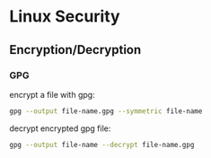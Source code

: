 # Linux Security

## Encryption/Decryption

### GPG

encrypt a file with gpg:

```bash
gpg --output file-name.gpg --symmetric file-name
```

decrypt encrypted gpg file:

```bash
gpg --output file-name --decrypt file-name.gpg
```

